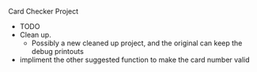 Card Checker Project

- TODO
 - Clean up.
   - Possibly a new cleaned up project, and the original can keep the debug printouts
 - impliment the other suggested function to make the card number valid
